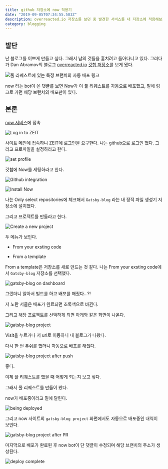 ```yaml
---
title: github 저장소에 now 적용기
date: "2019-09-05T07:34:55.583Z"
description: overreacted.io 저장소를 보던 중 발견한 서비스를 내 저장소에 적용해보기
category: blogging
---
```


## 발단

난 블로그를 이쁘게 만들고 싶다. 그래서 남의 것들을 훔치려고 돌아다니고 있다.
그러다가 Dan Abramov의 블로그 [overreacted.io](https://overreacted.io/) [깃헙 저장소](https://github.com/gaearon/overreacted.io)를 보게 됐다.

![풀 리퀘스트에 있는 특정 브랜치의 자동 배포 링크](./0.PNG)

now 라는 bot이 쓴 댓글를 보면 Now가 이 풀 리퀘스트를 자동으로 배포했고, 밑에 링크로 가면 해당 브랜치의 배포판이 있다.

## 본론

[now 서비스](https://zeit.co/login)에 접속

![Log in to ZEIT](./0.5.PNG)

사이트 메인에 접속하니 ZEIT에 로그인을 요구한다. 나는 github으로 로그인 했다. 그리고 프로파일을 설정하라고 한다.

![set profile](./1.PNG)

깃헙에 Now를 세팅하라고 한다.

![Github integration](./2.PNG)

![Install Now](./3.PNG)

나는 Only select repositories에 체크해서 `Gatsby-blog` 라는 내 정적 파일 생성기 저장소에 설치했다.

그리고 프로젝트를 만들라고 한다.

![Create a new project](./5.PNG)

두 메뉴가 보인다.

- From your exsting code

- From a template

From a template은 저장소를 새로 만드는 것 같다.
나는 From your exsting code에서 `Gatsby-blog` 저장소를 선택했다.

![gatsby-blog on dashboard](./6.PNG)

그랬더니 알아서 빌드를 하고 배포를 해줬다...?!

저 노란 서클은 배포가 완료되면 초록색으로 바뀐다.

그리고 해당 프로젝트를 선택하게 되면 아래와 같은 화면이 나온다.

![gatsby-blog project](./7.PNG)

Visit을 누르거나 저 url로 이동하니 내 블로그가 나왔다.

다시 한 번 푸쉬를 했더니 자동으로 배포를 해줬다. 

![gatsby-blog project after push](./8.PNG)

좋다.

이제 풀 리퀘스트를 했을 때 어떻게 되는지 보고 싶다.

그래서 풀 리퀘스트를 만들어 봤다.

now가 배포중이라고 밑에 달린다.

![being deployed](./9.PNG)

그리고 now 사이트의 `gatsby-blog project` 화면에서도 자동으로 배포중인 내역이 보인다.

![gatsby-blog project after PR](./10.PNG)

마지막으로 배포가 완료된 후 now bot이 단 댓글이 수정되며 해당 브랜치의 주소가 생성된다.

![deploy complete](./11.PNG)